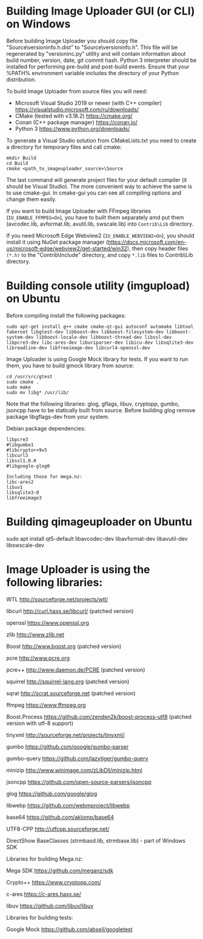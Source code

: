 ﻿# Building Image Uploader GUI (or CLI) on Windows

Before building Image Uploader you should copy file "Source\versioninfo.h.dist" to "Source\versioninfo.h". This file will be regenerated 
by "versioninc.py" utility and will contain information about build number, version, date, git commit hash.
Python 3 interpreter should be installed for performing pre-build and post-build events. Ensure that your %PATH% environment 
variable includes the directory of your Python distribution.

To build Image Uploader from source files you will need:
- Microsoft Visual Studio 2019 or newer (with C++ compiler)   https://visualstudio.microsoft.com/ru/downloads/
- CMake (tested with v3.18.2)    https://cmake.org/
- Conan (C++ package manager)   https://conan.io/
- Python 3    https://www.python.org/downloads/

To generate a Visual Studio solution from CMakeLists.txt you need to create a directory for 
temporary files and call cmake:

```
mkdir Build
cd Build
cmake <path_to_imageuploader_source>\Source
```

The last command will generate project files for your default compiler (it should be Visual Studio). 
The more convenient way to achieve the same is to use cmake-gui.
In cmake-gui you can see all compiling options and change them easily.

If you want to build Image Uploader with FFmpeg libraries (`IU_ENABLE_FFMPEG=On`), you have to built them separately amd put them (avcodec.lib, avformat.lib, avutil.lib, swscale.lib) into `Contrib\Lib` directory.

If you need Microsoft Edge Webview2 (`IU_ENABLE_WEBVIEW2=On`), you should install it using NuGet package manager (https://docs.microsoft.com/en-us/microsoft-edge/webview2/get-started/win32),
then copy header files `(*.h)` to the "Contrib\Include" directory, and copy `*.lib` files to Contrib\Lib directory.

# Building console utility (imgupload) on Ubuntu 

Before compiling install the following packages:

```
sudo apt-get install g++ cmake cmake-qt-gui autoconf automake libtool fakeroot libgtest-dev libboost-dev libboost-filesystem-dev libboost-system-dev libboost-locale-dev libboost-thread-dev libssl-dev libpcre3-dev libc-ares-dev liburiparser-dev libicu-dev libsqlite3-dev libreadline-dev libfreeimage-dev libcurl4-openssl-dev
```

Image Uploader is using Google Mock library for tests. If you want to run them, you have to build gmock library from source:

```
cd /usr/src/gtest
sudo cmake .
sudo make
sudo mv libg* /usr/lib/
```

Note that the following libraries: glog, gflags, libuv, cryptopp, gumbo, jsoncpp have to be statically built from source. 
Before building glog remove package libgflags-dev from your system.

Debian package dependencies:
```
libpcre3
#libgumbo1
#libcrypto++9v5
libcurl3
libssl1.0.0
#libgoogle-glog0

Including those for mega.nz:
libc-ares2
libuv1
libsqlite3-0
libfreeimage3
```

# Building qimageuploader on Ubuntu

sudo apt install qt5-default libavcodec-dev libavformat-dev libavutil-dev libswscale-dev

# Image Uploader is using the following libraries:

WTL             http://sourceforge.net/projects/wtl/

libcurl         http://curl.haxx.se/libcurl/ (patched version)

openssl         https://www.openssl.org

zlib            http://www.zlib.net

Boost           http://www.boost.org (patched version)

pcre            http://www.pcre.org

pcre++          http://www.daemon.de/PCRE (patched version)

squirrel        http://squirrel-lang.org (patched version)

sqrat		    http://scrat.sourceforge.net (patched version)

ffmpeg          https://www.ffmpeg.org

Boost.Process   https://github.com/zenden2k/boost-process-utf8 (patched version with utf-8 support)

tinyxml         http://sourceforge.net/projects/tinyxml/

gumbo           https://github.com/google/gumbo-parser

gumbo-query     https://github.com/lazytiger/gumbo-query

minizip         http://www.winimage.com/zLibDll/minizip.html

jsoncpp         https://github.com/open-source-parsers/jsoncpp

glog            https://github.com/google/glog

libwebp         https://github.com/webmproject/libwebp

base64          https://github.com/aklomp/base64

UTF8-CPP        http://utfcpp.sourceforge.net/ 

DirectShow BaseClasses (strmbasd.lib, strmbase.lib) - part of Windows SDK

Libraries for building Mega.nz:

Mega SDK        https://github.com/meganz/sdk

Crypto++        https://www.cryptopp.com/

c-ares          https://c-ares.haxx.se/

libuv           https://github.com/libuv/libuv

Libraries for building tests:

Google Mock     https://github.com/abseil/googletest
